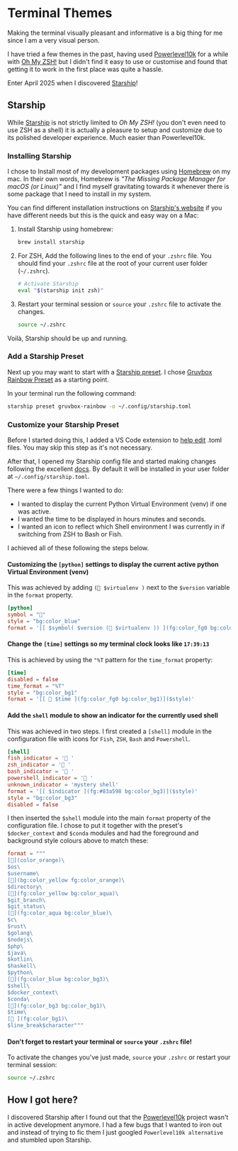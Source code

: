 # Terminal Themes

Making the terminal visually pleasant and informative is a big thing for me since I am a very visual person.

I have tried a few themes in the past, having used [Powerlevel10k](https://github.com/romkatv/powerlevel10k) for a while with [Oh My ZSH!](https://ohmyz.sh) but I didn't find it  easy to use or customise and found that getting it to work in the first place was quite a hassle.

Enter April 2025 when I discovered [Starship](https://starship.rs)!

## Starship

While [Starship](https://starship.rs) is not strictly limited to *Oh My ZSH!* (you don't even need to use ZSH as a shell) it is actually a pleasure to setup and customize due to its polished developer experience. Much easier than Powerlevel10k.

### Installing Starship

I chose to Install most of my development packages using [Homebrew](https://brew.sh) on my mac. In their own words, Homebrew is *"The Missing Package Manager for macOS (or Linux)"* and I find myself gravitating towards it whenever there is some package that I need to install in my system.

You can find different installation instructions on [Starship's website](https://starship.rs) if you have different needs but this is the quick and easy way on a Mac:

1. Install Starship using homebrew:
    ```bash
    brew install starship
    ```

2. For ZSH, Add the following lines to the end of your `.zshrc` file. You should find your `.zshrc` file at the root of your current user folder (`~/.zshrc`).
    ```bash
    # Activate Starship
    eval "$(starship init zsh)"
    ```
3. Restart your terminal session or `source` your `.zshrc` file to activate the changes.
    ```bash
    source ~/.zshrc
    ```
Voilà, Starship should be up and running.

### Add a Starship Preset

Next up you may want to start with a [Starship preset](https://starship.rs/presets/). I chose [Gruvbox Rainbow Preset](https://starship.rs/presets/gruvbox-rainbow#gruvbox-rainbow-preset) as a starting point.

In your terminal run the following command:
```bash
starship preset gruvbox-rainbow -o ~/.config/starship.toml
```

### Customize your Starship Preset
 Before I started doing this, I added a VS Code extension to [help edit](https://marketplace.visualstudio.com/items/?itemName=tamasfe.even-better-toml) .toml files. You may skip this step as it's not necessary.

 After that, I opened my Starship config file and started making changes following the excellent [docs](https://starship.rs/config/). By default it will be installed in your user folder at `~/.config/starship.toml`.

 There were a few things I wanted to do:
 - I wanted to display the current Python Virtual Environment (venv) if one was active.
 - I wanted the time to be displayed in hours minutes and seconds.
 - I wanted an icon to reflect which Shell environment I was currently in if switching from ZSH to Bash or Fish.

 I achieved all of these following the steps below.

#### Customizing the `[python]` settings to display the current active python Virtual Environment (venv)
This was achieved by adding `( $virtualenv )` next to the `$version` variable in the `format` property.
```toml
[python]
symbol = ""
style = "bg:color_blue"
format = '[[ $symbol( $version ( $virtualenv )) ](fg:color_fg0 bg:color_blue)]($style)'
```

#### Change the `[time]` settings so my terminal clock looks like `17:39:13`
This is achieved by using the `"%T` pattern for the `time_format` property:
```toml
[time]
disabled = false
time_format = "%T"
style = "bg:color_bg1"
format = '[[  $time ](fg:color_fg0 bg:color_bg1)]($style)'
```

#### Add the `shell` module to show an indicator for the currently used shell 
This was achieved in two steps. I first created a `[shell]` module in the configuration file with icons for `Fish`, `ZSH`, `Bash` and `Powershell`.

```toml
[shell]
fish_indicator = '󰈺 '
zsh_indicator = ' '
bash_indicator = ' '
powershell_indicator = ' '
unknown_indicator = 'mystery shell'
format = '[[ $indicator ](fg:#83a598 bg:color_bg3)]($style)'
style = "bg:color_bg3"
disabled = false
```

I then inserted the `$shell` module into the main `format` property of the configuration file. I chose to put it together with the preset's `$docker_context` and `$conda` modules and had the foreground and background style colours above to match these:

```toml
format = """
[](color_orange)\
$os\
$username\
[](bg:color_yellow fg:color_orange)\
$directory\
[](fg:color_yellow bg:color_aqua)\
$git_branch\
$git_status\
[](fg:color_aqua bg:color_blue)\
$c\
$rust\
$golang\
$nodejs\
$php\
$java\
$kotlin\
$haskell\
$python\
[](fg:color_blue bg:color_bg3)\
$shell\
$docker_context\
$conda\
[](fg:color_bg3 bg:color_bg1)\
$time\
[ ](fg:color_bg1)\
$line_break$character"""
```
#### Don't forget to restart your terminal or `source` your `.zshrc` file!
To activate the changes you've just made, `source` your `.zshrc` or restart your terminal session:
```bash
source ~/.zshrc
```

## How I got here?
I discovered Starship after I found out that the [Powerlevel10k](https://github.com/romkatv/powerlevel10k) project wasn't in active development anymore. I had a few bugs that I wanted to iron out and instead of trying to fic them I just googled `Powerlevel10k alternative` and stumbled upon Starship.